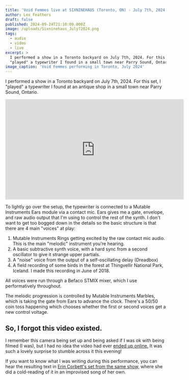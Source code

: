 ```yaml
---
title: 'Void Femmes live at SIXNINEHAUS (Toronto, ON) - July 7th, 2024'
author: Lex Feathers
draft: false
published: 2024-09-24T21:10:00.000Z
image: /uploads/Sixninehaus_July72024.png
tags:
  - audio
  - video
  - live
excerpt: >
  I performed a show in a Toronto backyard on July 7th, 2024. For this set, I
  "played" a typewriter I found in a small town near Parry Sound, Ontario.
image_caption: 'Void Femmes performing in Toronto, July 2024'
---
```

I performed a show in a Toronto backyard on July 7th, 2024. For this set, I "played" a typewriter I found at an antique shop in a small town near Parry Sound, Ontario.

<iframe width="560" height="315" src="https://www.youtube.com/embed/kPHvYGXmHmY?si=b-5vo31MYHEybaio" title="YouTube video player" frameborder="0" allow="accelerometer; autoplay; clipboard-write; encrypted-media; gyroscope; picture-in-picture; web-share" referrerpolicy="strict-origin-when-cross-origin" allowfullscreen></iframe>

To lightly go over the setup, the typewriter is connected to a Mutable Instruments Ears module via a contact mic. Ears gives me a gate, envelope, and raw audio output that I'm using to control the rest of the synth. I don't want to get too bogged down in the details so the basic structure is that there are 4 main "voices" at play:

1. Mutable Instruments Rings getting excited by the raw contact mic audio. This is the main "melodic" instrument you're hearing.
2. A basic subtractive synth voice, with a hard sync from a second oscillator to give it strange upper partials.
3. A "noise" voice from the output of a self-oscillating delay (Dreadbox)
4. A field recording of some birds in the forest at Thingvellir National Park, Iceland. I made this recording in June of 2018. 

All voices were run through a Befaco STMIX mixer, which I use performatively throughout.

The melodic progression is controlled by Mutable Instruments Marbles, which is taking the gate from Ears to advance the clock. There's a 50/50 coin toss happening which chooses whether the first or second voices get a new control voltage.

## So, I forgot this video existed.

I remember this camera being set up and being asked if I was ok with being filmed (I was), but I had no idea the video had ever [ended up online.](https://www.youtube.com/watch?v=kPHvYGXmHmY) It was such a lovely surprise to stumble across it this evening!

If you want to know what I was writing during this performance, you can hear the resulting text in [Erin Corbett's set from the same show,](https://www.youtube.com/watch?v=ScNfa3Q16NU) where she did a cold-reading of it in an improvised song of her own.
